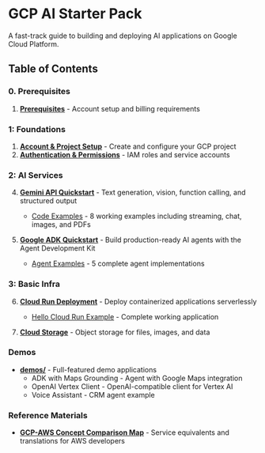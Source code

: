 # GCP AI Starter Pack

A fast-track guide to building and deploying AI applications on Google Cloud Platform.

## Table of Contents

### 0. Prerequisites
1. **[Prerequisites](./0_Prerequisites/README.md)** - Account setup and billing requirements

### 1: Foundations

1. **[Account & Project Setup](./1_1_Account_and_Project_Setup/README.md)** - Create and configure your GCP project
2. **[Authentication & Permissions](./1_2_Authentication_and_Permissions/README.md)** - IAM roles and service accounts

### 2: AI Services

4. **[Gemini API Quickstart](./2_1_Gemini_API_Quickstart/README.md)** - Text generation, vision, function calling, and structured output
   - [Code Examples](./2_1_Gemini_API_Quickstart/examples/) - 8 working examples including streaming, chat, images, and PDFs

5. **[Google ADK Quickstart](./2_2_Google_ADK_Quickstart/README.md)** - Build production-ready AI agents with the Agent Development Kit
   - [Agent Examples](./2_2_Google_ADK_Quickstart/examples/) - 5 complete agent implementations

### 3: Basic Infra 

6. **[Cloud Run Deployment](./3_1_Cloud_Run_Deployment/README.md)** - Deploy containerized applications serverlessly
   - [Hello Cloud Run Example](./3_1_Cloud_Run_Deployment/hello-cloud-run/) - Complete working application

7. **[Cloud Storage](./3_2_Cloud_Storage/README.md)** - Object storage for files, images, and data

### Demos

- **[demos/](./demos/)** - Full-featured demo applications
  - ADK with Maps Grounding - Agent with Google Maps integration
  - OpenAI Vertex Client - OpenAI-compatible client for Vertex AI
  - Voice Assistant - CRM agent example

### Reference Materials

- **[GCP-AWS Concept Comparison Map](./GCP_AWS_Concept_Comparison_Map.md)** - Service equivalents and translations for AWS developers

